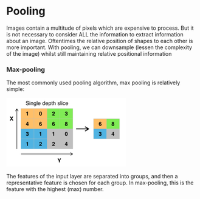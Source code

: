 # Pooling

Images contain a multitude of pixels which are expensive to process. But it is not necessary to consider ALL the information to extract information about an image. Oftentimes the relative position of shapes to each other is more important. With pooling, we can downsample \(lessen the complexity of the image\) whilst still maintaining relative positional information

### Max-pooling

The most commonly used pooling algorithm, max pooling is relatively simple:

![](../.gitbook/assets/image%20%2821%29.png)

The features of the input layer are separated into groups, and then a representative feature is chosen for each group. In max-pooling, this is the feature with the highest \(max\) number.

